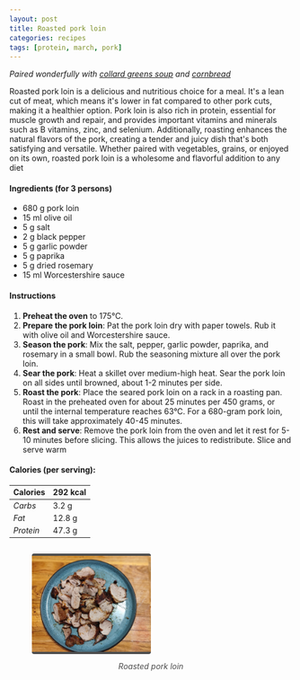 ```yaml
---
layout: post
title: Roasted pork loin
categories: recipes
tags: [protein, march, pork]
---
```


*Paired wonderfully with <a href="/recipes/collard-greens-soup">collard greens soup</a> and <a href="/recipes/cornbread">cornbread</a>*

Roasted pork loin is a delicious and nutritious choice for a meal. It's a lean cut of meat, which means it's lower in fat compared to other pork cuts, making it a healthier option. Pork loin is also rich in protein, essential for muscle growth and repair, and provides important vitamins and minerals such as B vitamins, zinc, and selenium. Additionally, roasting enhances the natural flavors of the pork, creating a tender and juicy dish that's both satisfying and versatile. Whether paired with vegetables, grains, or enjoyed on its own, roasted pork loin is a wholesome and flavorful addition to any diet

#### Ingredients (for 3 persons)
- 680 g pork loin
- 15 ml olive oil
- 5 g salt
- 2 g black pepper
- 5 g garlic powder
- 5 g paprika
- 5 g dried rosemary
- 15 ml Worcestershire sauce

#### Instructions

1. **Preheat the oven** to 175°C.
2. **Prepare the pork loin**: Pat the pork loin dry with paper towels. Rub it with olive oil and Worcestershire sauce.
3. **Season the pork**: Mix the salt, pepper, garlic powder, paprika, and rosemary in a small bowl. Rub the seasoning mixture all over the pork loin.
4. **Sear the pork**: Heat a skillet over medium-high heat. Sear the pork loin on all sides until browned, about 1-2 minutes per side.
5. **Roast the pork**: Place the seared pork loin on a rack in a roasting pan. Roast in the preheated oven for about 25 minutes per 450 grams, or until the internal temperature reaches 63°C. For a 680-gram pork loin, this will take approximately 40-45 minutes.
6. **Rest and serve**: Remove the pork loin from the oven and let it rest for 5-10 minutes before slicing. This allows the juices to redistribute. Slice and serve warm

#### Calories (per serving):

| **Calories** | 292 kcal |
| ----------- | ----------- |
| *Carbs* |  3.2 g |
| *Fat* |  12.8 g |
| *Protein* |  47.3 g |

<div style="display: flex; align-items:center; justify-content: center">
<figure>
    <img src="/assets/2025-03-01-roasted-pork-loin/roasted-pork-loin.jpg" alt="description" style="width:50%; margin: 0 auto; border-bottom: 4px solid #4d4d4d;border-top: 4px solid #4d4d4d; border-radius: 4px">
    <figcaption style="margin-top: 10px; color:#4d4d4d; font-style: italic; text-align: center">Roasted pork loin</figcaption>
</figure>
</div>
